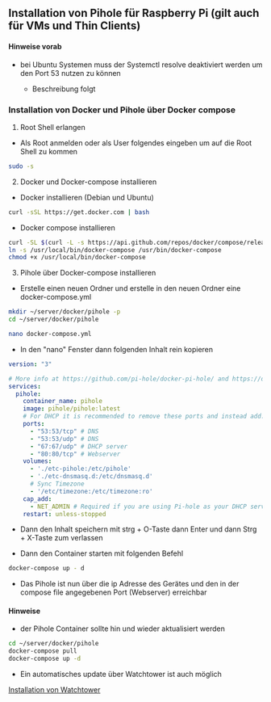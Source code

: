 ## Installation von Pihole für Raspberry Pi (gilt auch für VMs und Thin Clients)

#### Hinweise vorab
- bei Ubuntu Systemen muss der Systemctl resolve deaktiviert werden um den Port 53 nutzen zu können

  - Beschreibung folgt


### Installation von Docker und Pihole über Docker compose

1. Root Shell erlangen

- Als Root anmelden oder als User folgendes eingeben um auf die Root Shell zu kommen

```bash
sudo -s
```

2. Docker und Docker-compose installieren

- Docker installieren (Debian und Ubuntu)

```bash
curl -sSL https://get.docker.com | bash
```

- Docker compose installieren

```bash
curl -SL $(curl -L -s https://api.github.com/repos/docker/compose/releases/latest | grep -o -E "https://(.*)docker-compose-linux-$(uname -m)") -o /usr/local/bin/docker-compose
ln -s /usr/local/bin/docker-compose /usr/bin/docker-compose
chmod +x /usr/local/bin/docker-compose
```

3. Pihole über Docker-compose installieren

- Erstelle einen neuen Ordner und erstelle in den neuen Ordner eine docker-compose.yml

```bash
mkdir ~/server/docker/pihole -p
cd ~/server/docker/pihole
```

```bash
nano docker-compose.yml
```

- In den "nano" Fenster dann folgenden Inhalt rein kopieren

```yaml
version: "3"

# More info at https://github.com/pi-hole/docker-pi-hole/ and https://docs.pi-hole.net/
services:
  pihole:
    container_name: pihole
    image: pihole/pihole:latest
    # For DHCP it is recommended to remove these ports and instead add: network_mode: "host"
    ports:
      - "53:53/tcp" # DNS
      - "53:53/udp" # DNS
      - "67:67/udp" # DHCP server
      - "80:80/tcp" # Webserver
    volumes:
      - './etc-pihole:/etc/pihole'
      - './etc-dnsmasq.d:/etc/dnsmasq.d'
      # Sync Timezone
      - '/etc/timezone:/etc/timezone:ro'
    cap_add:
      - NET_ADMIN # Required if you are using Pi-hole as your DHCP server, else not needed
    restart: unless-stopped
```

- Dann den Inhalt speichern mit strg + O-Taste dann Enter und dann Strg + X-Taste zum verlassen

- Dann den Container starten mit folgenden Befehl

```bash
docker-compose up - d
```

- Das Pihole ist nun über die ip Adresse des Gerätes und den in der compose file angegebenen Port (Webserver) erreichbar

#### Hinweise
- der Pihole Container sollte hin und wieder aktualisiert werden

```bash
cd ~/server/docker/pihole
docker-compose pull
docker-compose up -d
```

- Ein automatisches update über Watchtower ist auch möglich

[Installation von Watchtower](https://youtu.be/6EujFKzsvvA)
